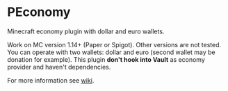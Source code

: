 # PEconomy
Minecraft economy plugin with dollar and euro wallets.

Work on MC version 1.14+ (Paper or Spigot). Other versions are not tested.
You can operate with two wallets: dollar and euro (second wallet may be donation for example).
This plugin **don't hook into Vault** as economy provider and haven't dependencies.

For more information see [wiki](https://github.com/SoKnight/PEconomy/wiki).
